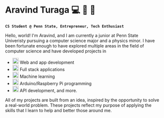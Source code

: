 # Aravind Turaga 💻 🤖 🎾 

**`CS Student @ Penn State, Entrepreneur, Tech Enthusiast`**

Hello, world! I'm Aravind, and I am currently a junior at Penn State Univeristy pursuing a computer science major and a physics minor. I have been fortunate enough to have explored multiple areas in the field of computer science and have developed projects in 

- <img src="https://twemoji.maxcdn.com/2/svg/1f4f1.svg" width="20" height="20"> Web and app development
- <img src="https://twemoji.maxcdn.com/2/svg/1f4bb.svg" width="20" height="20"> Full stack applications
- <img src="https://twemoji.maxcdn.com/2/svg/1f916.svg" width="20" height="20"> Machine learning
- <img src="https://twemoji.maxcdn.com/2/svg/1f4a1.svg" width="20" height="20"> Arduino/Raspberry Pi programming
- <img src="https://twemoji.maxcdn.com/2/svg/2699.svg" width="20" height="20"> API development, and more.

All of my projects are built from an idea, inspired by the opportunity to solve a real-world problem. These projects reflect my purpose of applying the skills that I learn to help and better those around me.

